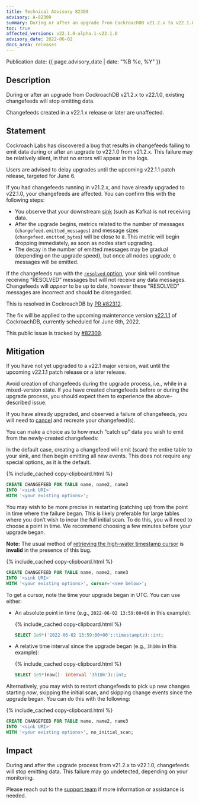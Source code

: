 ```yaml
---
title: Technical Advisory 82309
advisory: A-82309
summary: During or after an upgrade from CockroachDB v21.2.x to v22.1.0, existing changefeeds will stop emitting data.
toc: true
affected_versions: v22.1.0-alpha.1-v22.1.0
advisory_date: 2022-06-02
docs_area: releases
---
```


Publication date: {{ page.advisory_date | date: "%B %e, %Y" }}

## Description

During or after an upgrade from CockroachDB v21.2.x to v22.1.0, existing changefeeds will stop emitting data.

Changefeeds created in a v22.1.x release or later are unaffected.

## Statement

Cockroach Labs has discovered a bug that results in changefeeds failing to emit data during or after an upgrade to v22.1.0 from v21.2.x. This failure may be relatively silent, in that no errors will appear in the logs.

Users are advised to delay upgrades until the upcoming v22.1.1 patch release, targeted for June 6.

If you had changefeeds running in v21.2.x, and have already upgraded to v22.1.0, your changefeeds are affected. You can confirm this with the following steps:

- You observe that your downstream [sink](../{{site.versions["stable"]}}/changefeed-sinks.html) (such as Kafka) is not receiving data.
- After the upgrade begins, metrics related to the number of messages (`changefeed.emitted_messages`) and message sizes (`changefeed.emitted_bytes`) will be close to `0`. This metric will begin dropping immediately, as soon as nodes start upgrading.
- The decay in the number of emitted messages may be gradual (depending on the upgrade speed), but once all nodes upgrade, `0` messages will be emitted.

If the changefeeds run with the [`resolved` option](../{{site.versions["stable"]}}/create-changefeed.html#resolved-option), your sink will continue receiving “RESOLVED” messages but will not receive any data messages. Changefeeds will *appear* to be up to date, however these "RESOLVED" messages are incorrect and should be disregarded.

This is resolved in CockroachDB by [PR #82312](https://github.com/cockroachdb/cockroach/pull/82312).

The fix will be applied to the upcoming maintenance version [v22.1.1](../releases/v22.1.html) of CockroachDB, currently scheduled for June 6th, 2022.

This public issue is tracked by [#82309](https://github.com/cockroachdb/cockroach/issues/82309).

## Mitigation

If you have not yet upgraded to a v22.1 major version, wait until the upcoming v22.1.1 patch release or a later release.

Avoid creation of changefeeds during the upgrade process, i.e., while in a mixed-version state. If you have created changefeeds before or during the upgrade process, you should expect them to experience the above-described issue.

If you have already upgraded, and observed a failure of changefeeds, you will need to [cancel](../{{site.versions["stable"]}}/create-changefeed.html#manage-a-changefeed) and recreate your changefeed(s).

You can make a choice as to how much “catch up” data you wish to emit from the newly-created changefeeds:

In the default case, creating a changefeed will emit (scan) the entire table to your sink, and then begin emitting all new events. This does not require any special options, as it is the default.

{% include_cached copy-clipboard.html %}
~~~ sql
CREATE CHANGEFEED FOR TABLE name, name2, name3 
INTO '<sink URI>'
WITH '<your existing options>';
~~~

You may wish to be more precise in restarting (catching up) from the point in time where the failure began. This is likely preferable for large tables where you don’t wish to incur the full initial scan. To do this, you will need to choose a point in time. We recommend choosing a few minutes before your upgrade began.

**Note:** The usual method of [retrieving the high-water timestamp cursor](../{{site.versions["stable"]}}/create-changefeed.html#start-a-new-changefeed-where-another-ended) is **invalid** in the presence of this bug.

{% include_cached copy-clipboard.html %}
~~~ sql
CREATE CHANGEFEED FOR TABLE name, name2, name3 
INTO '<sink URI>'
WITH '<your existing options>', cursor='<see below>';
~~~

To get a cursor, note the time your upgrade began in UTC. You can use either:

- An absolute point in time (e.g., `2022-06-02 13:59:00+00` in this example): 
 
    {% include_cached copy-clipboard.html %}
    ~~~ sql
    SELECT 1e9*('2022-06-02 13:59:00+00'::timestamptz)::int;
    ~~~

- A relative time interval since the upgrade began (e.g., `3h10m` in this example):

    {% include_cached copy-clipboard.html %}
    ~~~ sql
    SELECT 1e9*(now()- interval '3h10m')::int;
    ~~~

Alternatively, you may wish to restart changefeeds to pick up new changes starting *now*, skipping the initial scan, and skipping change events since the upgrade began. You can do this with the following:

{% include_cached copy-clipboard.html %}
~~~ sql
CREATE CHANGEFEED FOR TABLE name, name2, name3 
INTO '<sink URI>'
WITH '<your existing options>', no_initial_scan;
~~~

## Impact

During and after the upgrade process from v21.2.x to v22.1.0, changefeeds will stop emitting data. This failure may go undetected, depending on your monitoring.

Please reach out to the [support team](https://support.cockroachlabs.com/) if more information or assistance is needed.
